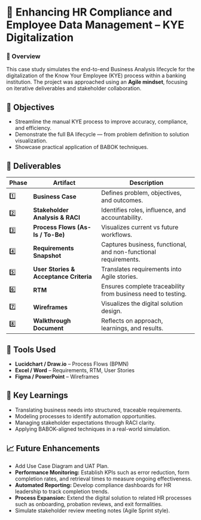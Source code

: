 # 💼 Enhancing HR Compliance and Employee Data Management – KYE Digitalization  

### 📍 Overview
This case study simulates the end-to-end Business Analysis lifecycle for the digitalization of the Know Your Employee (KYE) process within a banking institution. The project was approached using an **Agile mindset**, focusing on iterative deliverables and stakeholder collaboration.

## 🎯 Objectives
- Streamline the manual KYE process to improve accuracy, compliance, and efficiency.
- Demonstrate the full BA lifecycle — from problem definition to solution visualization.
- Showcase practical application of BABOK techniques.

## 🧩 Deliverables

| Phase | Artifact | Description |
|-------|-----------|-------------|
| 1️⃣ | **Business Case** | Defines problem, objectives, and outcomes. |
| 2️⃣ | **Stakeholder Analysis & RACI** | Identifies roles, influence, and accountability. |
| 3️⃣ | **Process Flows (As-Is / To-Be)** | Visualizes current vs future workflows. |
| 4️⃣ | **Requirements Snapshot** | Captures business, functional, and non-functional requirements. |
| 5️⃣ | **User Stories & Acceptance Criteria** | Translates requirements into Agile stories. |
| 6️⃣ | **RTM** | Ensures complete traceability from business need to testing. |
| 7️⃣ | **Wireframes** | Visualizes the digital solution design. |
| 8️⃣ | **Walkthrough Document** | Reflects on approach, learnings, and results. |

## 🧭 Tools Used
- **Lucidchart / Draw.io** – Process Flows (BPMN)
- **Excel / Word** – Requirements, RTM, User Stories
- **Figma / PowerPoint** – Wireframes

## 🧠 Key Learnings
- Translating business needs into structured, traceable requirements.
- Modeling processes to identify automation opportunities.
- Managing stakeholder expectations through RACI clarity.
- Applying BABOK-aligned techniques in a real-world simulation.

## 📈 Future Enhancements
- Add Use Case Diagram and UAT Plan.
- **Performance Monitoring:** Establish KPIs such as error reduction, form completion rates, and retrieval times to measure ongoing effectiveness.  
- **Automated Reporting:** Develop compliance dashboards for HR leadership to track completion trends.  
- **Process Expansion:** Extend the digital solution to related HR processes such as onboarding, probation reviews, and exit formalities.
- Simulate stakeholder review meeting notes (Agile Sprint style).

